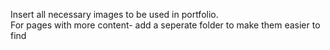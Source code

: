 Insert all necessary images to be used in portfolio.  
For pages with more content- add a seperate folder to make them easier to find
